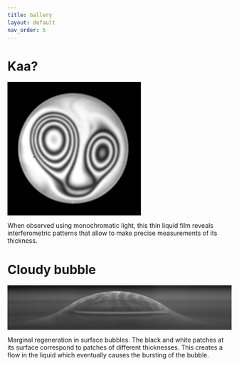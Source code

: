 ```yaml
---
title: Gallery 
layout: default
nav_order: 5
---
```


# Kaa?

<img align="center" src="./res/concours photo300dpi.jpg" style="width:300px;"/>   

When observed using monochromatic light, this thin liquid film reveals interferometric patterns that allow to make precise measurements of its thickness.

# Cloudy bubble

<img align="center" src="./res/photo1.png" style="width:1000px;"/>   

Marginal regeneration in surface bubbles. The black and white patches at its surface correspond to patches of different thicknesses. This creates a flow in the liquid which eventually causes the bursting of the bubble.
